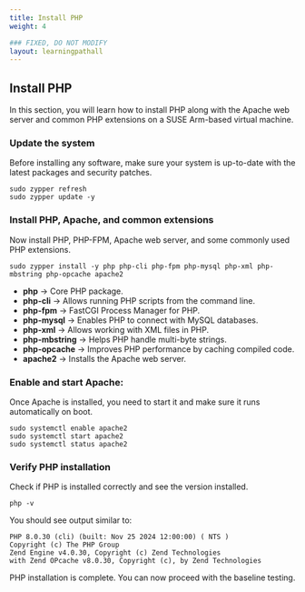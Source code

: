 ```yaml
---
title: Install PHP
weight: 4

### FIXED, DO NOT MODIFY
layout: learningpathall
---
```


## Install PHP 
In this section, you will learn how to install PHP along with the Apache web server and common PHP extensions on a SUSE Arm-based virtual machine.

### Update the system
Before installing any software, make sure your system is up-to-date with the latest packages and security patches.

```console
sudo zypper refresh
sudo zypper update -y
```

### Install PHP, Apache, and common extensions
Now install PHP, PHP-FPM, Apache web server, and some commonly used PHP extensions.

```console
sudo zypper install -y php php-cli php-fpm php-mysql php-xml php-mbstring php-opcache apache2
```
- **php** → Core PHP package.  
- **php-cli** → Allows running PHP scripts from the command line.  
- **php-fpm** → FastCGI Process Manager for PHP.  
- **php-mysql** → Enables PHP to connect with MySQL databases.  
- **php-xml** → Allows working with XML files in PHP.  
- **php-mbstring** → Helps PHP handle multi-byte strings.  
- **php-opcache** → Improves PHP performance by caching compiled code.  
- **apache2** → Installs the Apache web server.  

### Enable and start Apache:
Once Apache is installed, you need to start it and make sure it runs automatically on boot.

```console
sudo systemctl enable apache2
sudo systemctl start apache2
sudo systemctl status apache2
```

### Verify PHP installation
Check if PHP is installed correctly and see the version installed.

```console
php -v
```
You should see output similar to:
```output
PHP 8.0.30 (cli) (built: Nov 25 2024 12:00:00) ( NTS )
Copyright (c) The PHP Group
Zend Engine v4.0.30, Copyright (c) Zend Technologies
with Zend OPcache v8.0.30, Copyright (c), by Zend Technologies
```
PHP installation is complete. You can now proceed with the baseline testing.
